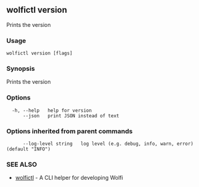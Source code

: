 ## wolfictl version

Prints the version

### Usage

```
wolfictl version [flags]
```

### Synopsis

Prints the version

### Options

```
  -h, --help   help for version
      --json   print JSON instead of text
```

### Options inherited from parent commands

```
      --log-level string   log level (e.g. debug, info, warn, error) (default "INFO")
```

### SEE ALSO

* [wolfictl](wolfictl.md)	 - A CLI helper for developing Wolfi

